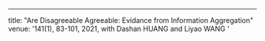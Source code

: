 ---
title: "Are Disagreeable Agreeable: Evidance from Information Aggregation"
venue: '141(1), 83-101, 2021, with Dashan HUANG and Liyao WANG '

